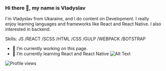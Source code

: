 ### Hi there 👋, my name is Vladyslav

I'm Vladyslav from Ukaraine, and I do content on Development. I really enjoy learning languages and frameworks like React and React Native. I also interested in backend.

Skills: JS /REACT /SCSS /HTML /CSS  /GULP /WEBPACK /BOTSTRAP

- 🔭 I’m currently working on this page. 
- 🌱 I’m currently learning React and React Native 
  ![Alt Text](https://media.giphy.com/media/26tn33aiTi1jkl6H6/giphy.gif)
 

![Profile views](https://gpvc.arturio.dev/vladyslavos)  
